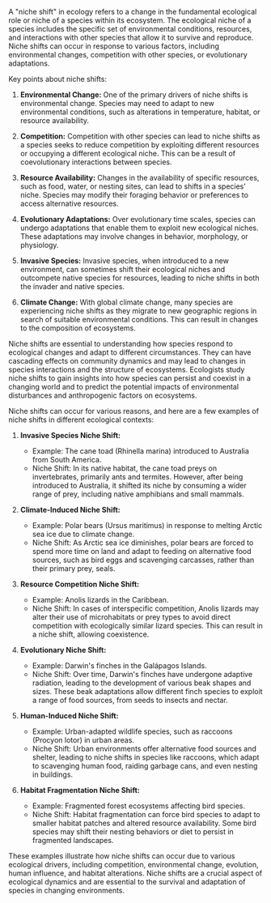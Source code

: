 A "niche shift" in ecology refers to a change in the fundamental ecological role or niche of a species within its ecosystem. The ecological niche of a species includes the specific set of environmental conditions, resources, and interactions with other species that allow it to survive and reproduce. Niche shifts can occur in response to various factors, including environmental changes, competition with other species, or evolutionary adaptations.

Key points about niche shifts:

1. **Environmental Change:** One of the primary drivers of niche shifts is environmental change. Species may need to adapt to new environmental conditions, such as alterations in temperature, habitat, or resource availability.

2. **Competition:** Competition with other species can lead to niche shifts as a species seeks to reduce competition by exploiting different resources or occupying a different ecological niche. This can be a result of coevolutionary interactions between species.

3. **Resource Availability:** Changes in the availability of specific resources, such as food, water, or nesting sites, can lead to shifts in a species' niche. Species may modify their foraging behavior or preferences to access alternative resources.

4. **Evolutionary Adaptations:** Over evolutionary time scales, species can undergo adaptations that enable them to exploit new ecological niches. These adaptations may involve changes in behavior, morphology, or physiology.

5. **Invasive Species:** Invasive species, when introduced to a new environment, can sometimes shift their ecological niches and outcompete native species for resources, leading to niche shifts in both the invader and native species.

6. **Climate Change:** With global climate change, many species are experiencing niche shifts as they migrate to new geographic regions in search of suitable environmental conditions. This can result in changes to the composition of ecosystems.

Niche shifts are essential to understanding how species respond to ecological changes and adapt to different circumstances. They can have cascading effects on community dynamics and may lead to changes in species interactions and the structure of ecosystems. Ecologists study niche shifts to gain insights into how species can persist and coexist in a changing world and to predict the potential impacts of environmental disturbances and anthropogenic factors on ecosystems.

Niche shifts can occur for various reasons, and here are a few examples of niche shifts in different ecological contexts:

1. **Invasive Species Niche Shift:**
   - Example: The cane toad (Rhinella marina) introduced to Australia from South America.
   - Niche Shift: In its native habitat, the cane toad preys on invertebrates, primarily ants and termites. However, after being introduced to Australia, it shifted its niche by consuming a wider range of prey, including native amphibians and small mammals.

2. **Climate-Induced Niche Shift:**
   - Example: Polar bears (Ursus maritimus) in response to melting Arctic sea ice due to climate change.
   - Niche Shift: As Arctic sea ice diminishes, polar bears are forced to spend more time on land and adapt to feeding on alternative food sources, such as bird eggs and scavenging carcasses, rather than their primary prey, seals.

3. **Resource Competition Niche Shift:**
   - Example: Anolis lizards in the Caribbean.
   - Niche Shift: In cases of interspecific competition, Anolis lizards may alter their use of microhabitats or prey types to avoid direct competition with ecologically similar lizard species. This can result in a niche shift, allowing coexistence.

4. **Evolutionary Niche Shift:**
   - Example: Darwin's finches in the Galápagos Islands.
   - Niche Shift: Over time, Darwin's finches have undergone adaptive radiation, leading to the development of various beak shapes and sizes. These beak adaptations allow different finch species to exploit a range of food sources, from seeds to insects and nectar.

5. **Human-Induced Niche Shift:**
   - Example: Urban-adapted wildlife species, such as raccoons (Procyon lotor) in urban areas.
   - Niche Shift: Urban environments offer alternative food sources and shelter, leading to niche shifts in species like raccoons, which adapt to scavenging human food, raiding garbage cans, and even nesting in buildings.

6. **Habitat Fragmentation Niche Shift:**
   - Example: Fragmented forest ecosystems affecting bird species.
   - Niche Shift: Habitat fragmentation can force bird species to adapt to smaller habitat patches and altered resource availability. Some bird species may shift their nesting behaviors or diet to persist in fragmented landscapes.

These examples illustrate how niche shifts can occur due to various ecological drivers, including competition, environmental change, evolution, human influence, and habitat alterations. Niche shifts are a crucial aspect of ecological dynamics and are essential to the survival and adaptation of species in changing environments.